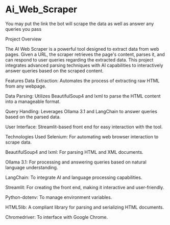 # Ai_Web_Scraper
 You may put the link the bot will scrape the data as well as answer any queries you pass

Project Overview

The AI Web Scraper is a powerful tool designed to extract data from web pages. Given a URL, the scraper retrieves the page's content, parses it, and can respond to user queries regarding the extracted data. This project integrates advanced parsing techniques with AI capabilities to interactively answer queries based on the scraped content.

Features
Data Extraction: Automates the process of extracting raw HTML from any webpage.

Data Parsing: Utilizes BeautifulSoup4 and lxml to parse the HTML content into a manageable format.

Query Handling: Leverages Ollama 3.1 and LangChain to answer queries based on the parsed data.

User Interface: Streamlit-based front end for easy interaction with the tool.

Technologies Used
Selenium: For automating web browser interaction to scrape data.

BeautifulSoup4 and lxml: For parsing HTML and XML documents.

Ollama 3.1: For processing and answering queries based on natural language understanding.

LangChain: To integrate AI and language processing capabilities.

Streamlit: For creating the front end, making it interactive and user-friendly.

Python-dotenv: To manage environment variables.

HTML5lib: A compliant library for parsing and serializing HTML documents.

Chromedriver: To interface with Google Chrome.
